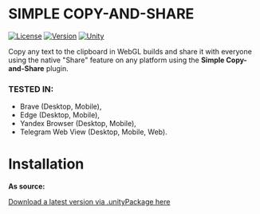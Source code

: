 #  SIMPLE COPY-AND-SHARE
[![License](https://img.shields.io/github/license/mrveit/veittech-tools-SimpleCopyAndShare?color=318CE7&style=flat-square)](LICENSE)
[![Version](https://img.shields.io/github/package-json/v/mrveit/veittech-tools-SimpleCopyAndShare?color=318CE7&style=flat-square)](package.json)
[![Unity](https://img.shields.io/badge/Unity-2020.3+-2296F3.svg?color=318CE7&style=flat-square)](https://unity.com/releases/editor/archive)

Copy any text to the clipboard in WebGL builds and share it with everyone using the native "Share" feature on any platform using the **Simple Copy-and-Share** plugin.

### TESTED IN:
- Brave (Desktop, Mobile),
- Edge (Desktop, Mobile),
- Yandex Browser (Desktop, Mobile),
- Telegram Web View (Desktop, Mobile, Web).

# Installation

**As source:**

[Download a latest version via .unityPackage here](https://github.com/MrVeit/Veittech-Tools-SimpleCopyAndShare/releases)
